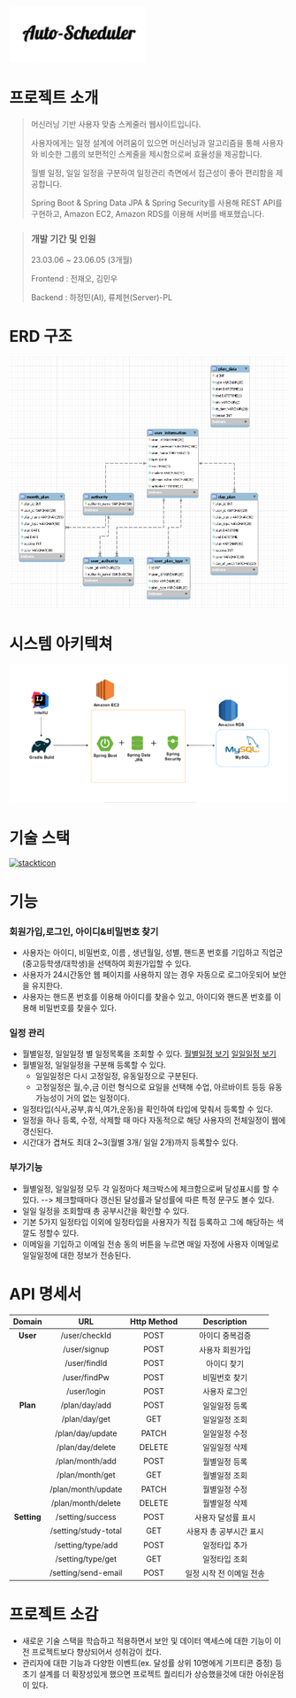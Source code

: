 ![image](https://github.com/ryu-jaehyun/AiPlanner/blob/master/images/%ED%94%8C%EB%9E%98%EB%84%88logo.png?raw=true)



# 프로젝트 소개

> 머신러닝 기반 사용자 맞춤 스케줄러 웹사이트입니다.
>
> 사용자에게는 일정 설계에 어려움이 있으면 머신러닝과 알고리즘을 통해 사용자와 비슷한 그룹의 보편적인 스케줄을 제시함으로써 효율성을 제공합니다.
>
> 월별 일정, 일일 일정을 구분하여 일정관리 측면에서 접근성이 좋아 편리함을 제공합니다.
> 
> Spring Boot & Spring Data JPA & Spring Security를 사용해 REST API를 구현하고, Amazon EC2, Amazon RDS를 이용해 서버를 배포했습니다.


> ###  개발 기간 및 인원
>
> 23.03.06 ~ 23.06.05 (3개월)
>
> Frontend  : 전재오, 김민우
> 
> Backend  : 하정민(AI), 류제현(Server)-PL


# ERD 구조

![ERD](https://github.com/ryu-jaehyun/AiPlanner/blob/master/images/ERD%20%EA%B5%AC%EC%A1%B0.png?raw=true)


# 시스템 아키텍쳐

![시스템 아키텍쳐](https://github.com/ryu-jaehyun/AiPlanner/blob/master/images/%EC%8B%9C%EC%8A%A4%ED%85%9C%EC%95%84%ED%82%A4%ED%85%8D%EC%B3%90.png?raw=true)

# 기술 스택


[![stackticon](https://firebasestorage.googleapis.com/v0/b/stackticon-81399.appspot.com/o/images%2F1708924375402?alt=media&token=441b4e89-2ded-40a6-9a39-725030396c03)](https://github.com/msdio/stackticon)

# 기능

###  회원가입,로그인, 아이디&비밀번호 찾기

+ 사용자는 아이디, 비밀번호, 이름 , 생년월일, 성별, 핸드폰 번호를 기입하고 직업군(중고등학생/대학생)을 선택하여 회원가입할 수 있다.
+ 사용자가 24시간동안 웹 페이지를 사용하지 않는 경우 자동으로 로그아웃되어 보안을 유지한다.
+ 사용자는 핸드폰 번호를 이용해 아이디를 찾을수 있고, 아이디와 핸드폰 번호를 이용해 비밀번호를 찾을수 있다.


### 일정 관리

+  월별일정, 일일일정 별 일정목록을 조회할 수 있다. [월별일정 보기](https://github.com/ryu-jaehyun/AiPlanner/blob/master/images/%EC%9B%94%EB%B3%84%EC%9D%BC%EC%A0%95.png?raw=true)  [일일일정 보기](https://github.com/ryu-jaehyun/AiPlanner/blob/master/images/%EC%9D%BC%EC%9D%BC%EC%9D%BC%EC%A0%95.png?raw=true)
+  월별일정, 일일일정을 구분해 등록할 수 있다.
    + 일일일정은 다시 고정일정, 유동일정으로 구분된다.
    + 고정일정은 월,수,금 이런 형식으로 요일을 선택해 수업, 아르바이트 등등 유동 가능성이 거의 없는 일정이다.
+  일정타입(식사,공부,휴식,여가,운동)을 확인하여 타입에 맞춰서 등록할 수 있다.
+  일정을 하나 등록, 수정, 삭제할 때 마다 자동적으로 해당 사용자의 전체일정이 웹에 갱신된다.
+  시간대가 겹쳐도 최대 2~3(월별 3개/ 일일 2개)까지 등록할수 있다.


### 부가기능

+ 월별일정, 일일일정 모두 각 일정마다 체크박스에 체크함으로써 달성표시를 할 수 있다. --> 체크할때마다 갱신된 달성률과 달성률에 따른 특정 문구도 볼수 있다.
+ 일일 일정을 조회할때 총 공부시간을 확인할 수 있다.
+ 기본 5가지 일정타입 이외에 일정타입을 사용자가 직접 등록하고 그에 해당하는 색깔도 정할수 있다.
+ 이메일을 기입하고 이메일 전송 동의 버튼을 누르면 매일 자정에 사용자 이메일로 일일일정에 대한 정보가 전송된다.

# API 명세서

|  **Domain** |        **URL**       | **Http Method** |      **Description**     |
|:-----------:|:--------------------:|:---------------:|:------------------------:|
|   **User**  |     /user/checkId    |       POST      |      아이디 중복검증     |
|             |     /user/signup     |       POST      |      사용자 회원가입     |
|             |     /user/findId     |       POST      |        아이디 찾기       |
|             |     /user/findPw     |       POST      |       비밀번호 찾기      |
|             |      /user/login     |       POST      |       사용자 로그인      |
|   **Plan**  |     /plan/day/add    |       POST      |       일일일정 등록      |
|             |     /plan/day/get    |       GET       |       일일일정 조회      |
|             |   /plan/day/update   |      PATCH      |       일일일정 수정      |
|             |   /plan/day/delete   |      DELETE     |       일일일정 삭제      |
|             |    /plan/month/add   |       POST      |       월별일정 등록      |
|             |    /plan/month/get   |       GET       |       월별일정 조회      |
|             |  /plan/month/update  |      PATCH      |       월별일정 수정      |
|             |  /plan/month/delete  |      DELETE     |       월별일정 삭제      |
| **Setting** |   /setting/success   |       POST      |    사용자 달성률 표시    |
|             | /setting/study-total |       GET       |  사용자 총 공부시간 표시 |
|             |   /setting/type/add  |       POST      |       일정타입 추가      |
|             |   /setting/type/get  |       GET       |       일정타입 조회      |
|             |  /setting/send-email |       POST      | 일정 시작 전 이메일 전송 |



# 프로젝트 소감

- 새로운 기술 스택을 학습하고 적용하면서 보안 및 데이터 액세스에 대한 기능이 이전 프로젝트보다 향상되어서 성취감이 컸다.
- 관리자에 대한 기능과 다양한 이벤트(ex. 달성률 상위 10명에게 기프티콘 증정) 등 초기 설계를 더 확장성있게 했으면 프로젝트 퀄리티가 상승했을것에 대한 아쉬운점이 있다.

